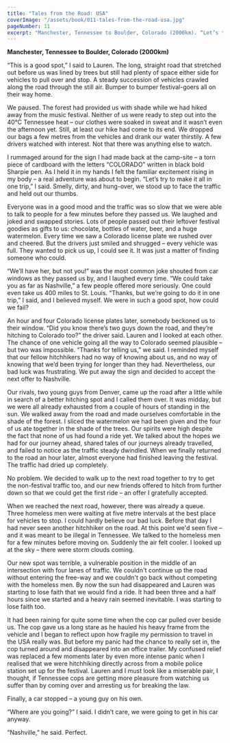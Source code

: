```yaml
---
title: "Tales from the Road: USA"
coverImage: "/assets/book/011-tales-from-the-road-usa.jpg"
pageNumber: 11
excerpt: "Manchester, Tennessee to Boulder, Colorado (2000km). “Let’s try to make it all in one trip,” I said. Smelly, dirty, and hung-over, we stood up to face the traffic and held out our thumbs."
---
```


**Manchester, Tennessee to Boulder, Colorado (2000km)**

“This is a good spot,” I said to Lauren. The long, straight road that stretched out before us was lined by trees but still had plenty of space either side for vehicles to pull over and stop. A steady succession of vehicles crawled along the road through the still air. Bumper to bumper festival-goers all on their way home.

We paused. The forest had provided us with shade while we had hiked away from the music festival. Neither of us were ready to step out into the 40°C Tennessee heat – our clothes were soaked in sweat and it wasn’t even the afternoon yet. Still, at least our hike had come to its end. We dropped our bags a few metres from the vehicles and drank our water thirstily. A few drivers watched with interest. Not that there was anything else to watch.

I rummaged around for the sign I had made back at the camp-site – a torn piece of cardboard with the letters “COLORADO” written in black bold Sharpie pen. As I held it in my hands I felt the familiar excitement rising in my body – a real adventure was about to begin. “Let’s try to make it all in one trip,” I said. Smelly, dirty, and hung-over, we stood up to face the traffic and held out our thumbs.

Everyone was in a good mood and the traffic was so slow that we were able to talk to people for a few minutes before they passed us. We laughed and joked and swapped stories. Lots of people passed out their leftover festival goodies as gifts to us: chocolate, bottles of water, beer, and a huge watermelon. Every time we saw a Colorado license plate we rushed over and cheered. But the drivers just smiled and shrugged – every vehicle was full. They wanted to pick us up, I could see it. It was just a matter of finding someone who could.

“We’ll have her, but not you!” was the most common joke shouted from car windows as they passed us by, and I laughed every time. “We could take you as far as Nashville,” a few people offered more seriously. One could even take us 400 miles to St. Louis. “Thanks, but we’re going to do it in one trip,” I said, and I believed myself. We were in such a good spot, how could we fail?

An hour and four Colorado license plates later, somebody beckoned us to their window. “Did you know there’s two guys down the road, and they’re hitching to Colorado too?” the driver said. Lauren and I looked at each other. The chance of one vehicle going all the way to Colorado seemed plausible – but two was impossible. “Thanks for telling us,” we said. I reminded myself that our fellow hitchhikers had no way of knowing about us, and no way of knowing that we’d been trying for longer than they had. Nevertheless, our bad luck was frustrating. We put away the sign and decided to accept the next offer to Nashville.

Our rivals, two young guys from Denver, came up the road after a little while in search of a better hitching spot and I called them over. It was midday, but we were all already exhausted from a couple of hours of standing in the sun. We walked away from the road and made ourselves comfortable in the shade of the forest. I sliced the watermelon we had been given and the four of us ate together in the shade of the trees. Our spirits were high despite the fact that none of us had found a ride yet. We talked about the hopes we had for our journey ahead, shared tales of our journeys already travelled, and failed to notice as the traffic steady dwindled. When we finally returned to the road an hour later, almost everyone had finished leaving the festival. The traffic had dried up completely.

No problem. We decided to walk up to the next road together to try to get the non-festival traffic too, and our new friends offered to hitch from further down so that we could get the first ride – an offer I gratefully accepted.

When we reached the next road, however, there was already a queue. Three homeless men were waiting at five metre intervals at the best place for vehicles to stop. I could hardly believe our bad luck. Before that day I had never seen another hitchhiker on the road. At this point we'd seen five – and it was meant to be illegal in Tennessee. We talked to the homeless men for a few minutes before moving on. Suddenly the air felt cooler. I looked up at the sky – there were storm clouds coming.

Our new spot was terrible, a vulnerable position in the middle of an intersection with four lanes of traffic. We couldn't continue up the road without entering the free-way and we couldn't go back without competing with the homeless men. By now the sun had disappeared and Lauren was starting to lose faith that we would find a ride. It had been three and a half hours since we started and a heavy rain seemed inevitable. I was starting to lose faith too.

It had been raining for quite some time when the cop car pulled over beside us. The cop gave us a long stare as he hauled his heavy frame from the vehicle and I began to reflect upon how fragile my permission to travel in the USA really was. But before my panic had the chance to really set in, the cop turned around and disappeared into an office trailer. My confused relief was replaced a few moments later by even more intense panic when I realised that we were hitchhiking directly across from a mobile police station set up for the festival. Lauren and I must look like a miserable pair, I thought, if Tennessee cops are getting more pleasure from watching us suffer than by coming over and arresting us for breaking the law.

Finally, a car stopped – a young guy on his own.

“Where are you going?” I said. I didn’t care, we were going to get in his car anyway.

“Nashville,” he said. Perfect.
